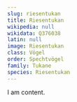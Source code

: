 ```yaml
---
slug: riesentukan
title: Riesentukan
wikipedia: null
wikidata: Q376038
latin: null
image: Riesentukan
class: Vögel
order: Spechtvögel
family: Tukane
species: Riesentukan
---
```


I am content.
